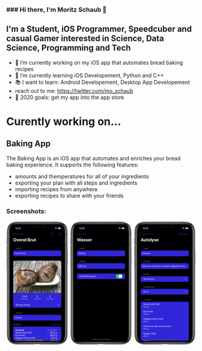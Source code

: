 ### ### Hi there, I'm Moritz Schaub 👋

## I'm a Student, iOS Programmer, Speedcuber and casual Gamer interested in Science, Data Science, Programming and Tech
- 🔭 I’m currently working on my iOS app that automates bread baking recipes 
- 🌱 I’m currently learning iOS Developement, Python and C++
- 📚 I want to learn: Android Developement, Desktop App Developement
- reach out to me: https://twitter.com/mo_schaub
- 🥅 2020 goals: get my app into the app store

# Curently working on... 
## Baking App
The Baking App is an iOS app that automates and enriches your bread baking experience.
It supports the following features:
- amounts and themperatures for all of your ingredients
- exporting your plan with all steps and ingredients
- importing recipes from anywhere
- exporting recipes to share with your friends

### Screenshots:
![Artboard](Images/Artboard.png)
